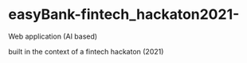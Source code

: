 # easyBank-fintech_hackaton2021-


Web application (AI based) 

built in the context of a fintech hackaton (2021)
